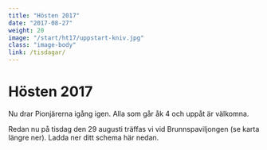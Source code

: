 ```yaml
---
title: "Hösten 2017"
date: "2017-08-27"
weight: 20
image: "/start/ht17/uppstart-kniv.jpg"
class: "image-body"
link: /tisdagar/
---
```

# Hösten 2017

Nu drar Pionjärerna igång igen. Alla som går åk 4 och uppåt är välkomna.

Redan nu på tisdag den 29 augusti träffas vi vid Brunnspaviljongen (se karta längre ner). Ladda ner ditt schema här nedan.
